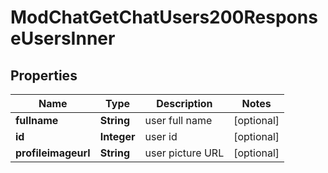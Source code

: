 

# ModChatGetChatUsers200ResponseUsersInner


## Properties

| Name | Type | Description | Notes |
|------------ | ------------- | ------------- | -------------|
|**fullname** | **String** | user full name |  [optional] |
|**id** | **Integer** | user id |  [optional] |
|**profileimageurl** | **String** | user picture URL |  [optional] |



